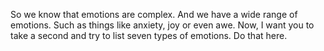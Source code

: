So we know that emotions are complex. And we have a wide range of emotions.
Such as things like anxiety, joy or even awe. Now, I want you to take a second
and try to list seven types of emotions. Do that here.
